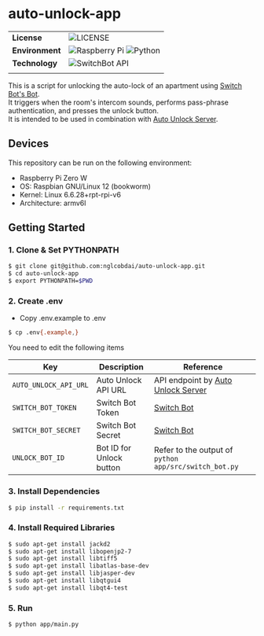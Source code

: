 # auto-unlock-app

|                 |                                                                                                                                                                                                   |
| --------------- | ------------------------------------------------------------------------------------------------------------------------------------------------------------------------------------------------- |
| **License**     | ![LICENSE](https://img.shields.io/badge/license-MIT-blue.svg?style=flat)                                                                                                                          |
| **Environment** | ![Raspberry Pi](https://img.shields.io/badge/-Raspberry_Pi_Zero_W-C51A4A.svg?logo=Raspberry-Pi&style=flat) ![Python](https://img.shields.io/badge/-Python_3.10-F9DC3E.svg?logo=python&style=flat) |
| **Technology**  | ![SwitchBot API](https://img.shields.io/badge/-SwitchBot_API_v1.1-fc6203.svg?logo=SwitchBot&style=flat)                                                                                           |
|                 |                                                                                                                                                                                                   |

This is a script for unlocking the auto-lock of an apartment using [Switch Bot's Bot](https://www.switchbot.jp/products/switchbot-bot). \
It triggers when the room's intercom sounds, performs pass-phrase authentication, and presses the unlock button. \
It is intended to be used in combination with [Auto Unlock Server](https://github.com/nglcobdai/auto-unlock-server).

## Devices

This repository can be run on the following environment:

- Raspberry Pi Zero W
- OS: Raspbian GNU/Linux 12 (bookworm)
- Kernel: Linux 6.6.28+rpt-rpi-v6
- Architecture: armv6l

## Getting Started

### 1. Clone & Set PYTHONPATH

```sh
$ git clone git@github.com:nglcobdai/auto-unlock-app.git
$ cd auto-unlock-app
$ export PYTHONPATH=$PWD
```

### 2. Create .env

- Copy .env.example to .env

```sh
$ cp .env{.example,}
```

You need to edit the following items

| Key                   | Description              | Reference                                                                                     |
| --------------------- | ------------------------ | --------------------------------------------------------------------------------------------- |
| `AUTO_UNLOCK_API_URL` | Auto Unlock API URL      | API endpoint by [Auto Unlock Server](https://github.com/nglcobdai/auto-unlock-server)         |
| `SWITCH_BOT_TOKEN`    | Switch Bot Token         | [Switch Bot](https://support.switch-bot.com/hc/ja/articles/12822710195351-トークンの取得方法) |
| `SWITCH_BOT_SECRET`   | Switch Bot Secret        | [Switch Bot](https://support.switch-bot.com/hc/ja/articles/12822710195351-トークンの取得方法) |
| `UNLOCK_BOT_ID`       | Bot ID for Unlock button | Refer to the output of `python app/src/switch_bot.py`                                         |

### 3. Install Dependencies

```sh
$ pip install -r requirements.txt
```

### 4. Install Required Libraries

```sh
$ sudo apt-get install jackd2
$ sudo apt-get install libopenjp2-7
$ sudo apt-get install libtiff5
$ sudo apt-get install libatlas-base-dev
$ sudo apt-get install libjasper-dev
$ sudo apt-get install libqtgui4
$ sudo apt-get install libqt4-test
```

### 5. Run

```sh
$ python app/main.py
```
